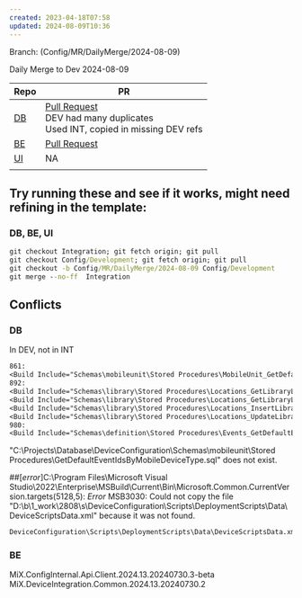 ```yaml
---
created: 2023-04-18T07:58
updated: 2024-08-09T10:36
---
```

Branch: (Config/MR/DailyMerge/2024-08-09)

Daily Merge to Dev 2024-08-09

| Repo                                                                                                                                                                                                                                                       | PR                                                                                                                                                             |
| ---------------------------------------------------------------------------------------------------------------------------------------------------------------------------------------------------------------------------------------------------------- | -------------------------------------------------------------------------------------------------------------------------------------------------------------- |
| [DB](https://dev.azure.com/MiXTelematics/Common/_git/Database/pullrequestcreate?sourceRef=Integration&targetRef=Config/Development&sourceRepositoryId=72660fef-f082-49a7-b7c0-8648450cd291&targetRepositoryId=72660fef-f082-49a7-b7c0-8648450cd291)        | [Pull Request](https://dev.azure.com/MiXTelematics/Common/_git/Database/pullrequest/108046)<br>DEV had many duplicates<br>Used INT, copied in missing DEV refs |
| [BE](https://dev.azure.com/MiXTelematics/Common/_git/DynaMiX.Backend/pullrequestcreate?sourceRef=Integration&targetRef=Config/Development&sourceRepositoryId=0c9dafba-9e19-4319-886b-c0129c70b7d0&targetRepositoryId=0c9dafba-9e19-4319-886b-c0129c70b7d0) | [Pull Request](https://dev.azure.com/MiXTelematics/Common/_git/DynaMiX.Backend/pullrequest/108047)                                                             |
| [UI](https://dev.azure.com/MiXTelematics/Common/_git/MiX.Fleet.UI/pullrequestcreate?sourceRef=Integration&targetRef=Config/Development&sourceRepositoryId=50990761-1b3a-4829-ada1-584fd7f03033&targetRepositoryId=50990761-1b3a-4829-ada1-584fd7f03033)    | NA                                                                                                                                                             |
|                                                                                                                                                                                                                                                            |                                                                                                                                                                |


## Try running these and see if it works, might need refining in the template:

### DB, BE, UI

``` cmd
git checkout Integration; git fetch origin; git pull
git checkout Config/Development; git fetch origin; git pull
git checkout -b Config/MR/DailyMerge/2024-08-09 Config/Development
git merge --no-ff  Integration
```

## Conflicts

### DB

In DEV, not in INT

```txt
861:
<Build Include="Schemas\mobileunit\Stored Procedures\MobileUnit_GetDefaultEventIdsByMobileDeviceType.sql" />
892:
<Build Include="Schemas\library\Stored Procedures\Locations_GetLibraryLocation.sql" />
<Build Include="Schemas\library\Stored Procedures\Locations_GetLibraryLocationByDmxLocationId.sql" />
<Build Include="Schemas\library\Stored Procedures\Locations_InsertLibraryLocation.sql" />
<Build Include="Schemas\library\Stored Procedures\Locations_UpdateLibraryLocationsByDmxLocationId.sql" />
980:
<Build Include="Schemas\definition\Stored Procedures\Events_GetDefaultEventsActionsAndConditions.sql" />
```


"C:\Projects\Database\DeviceConfiguration\Schemas\mobileunit\Stored Procedures\GetDefaultEventIdsByMobileDeviceType.sql" does not exist.

##[_error_]C:\Program Files\Microsoft Visual Studio\2022\Enterprise\MSBuild\Current\Bin\Microsoft.Common.CurrentVersion.targets(5128,5): _Error_ MSB3030: Could not copy the file "D:\b\1\_work\2808\s\DeviceConfiguration\Scripts\DeploymentScripts\Data\DeviceScriptsData.xml" because it was not found.

```txt
DeviceConfiguration\Scripts\DeploymentScripts\Data\DeviceScriptsData.xml
```

### BE

MiX.ConfigInternal.Api.Client.2024.13.20240730.3-beta
MiX.DeviceIntegration.Common.2024.13.20240730.2
